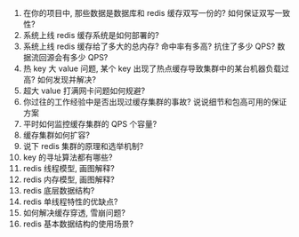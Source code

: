 1. 在你的项目中, 那些数据是数据库和 redis 缓存双写一份的? 如何保证双写一致性?
2. 系统上线 redis 缓存系统是如何部署的?
3. 系统上线 redis 缓存给了多大的总内存? 命中率有多高? 抗住了多少 QPS? 数据流回源会有多少 QPS?
4. 热 key 大 value 问题, 某个 key 出现了热点缓存导致集群中的某台机器负载过高? 如何发现并解决?
5. 超大 value 打满网卡问题如何规避?
6. 你过往的工作经验中是否出现过缓存集群的事故? 说说细节和包高可用的保证方案
7. 平时如何监控缓存集群的 QPS 个容量?
8. 缓存集群如何扩容?
9. 说下 redis 集群的原理和选举机制?
10. key 的寻址算法都有哪些?
11. redis 线程模型, 画图解释?
12. redis 内存模型, 画图解释?
13. redis 底层数据结构?
14. redis 单线程特性的优缺点?
15. 如何解决缓存穿透, 雪崩问题?
16. redis 基本数据结构的使用场景?
